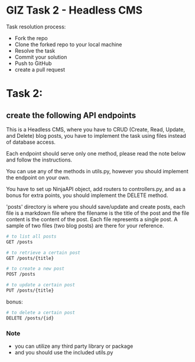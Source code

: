 # GIZ Task 2 - Headless CMS

Task resolution process:

* Fork the repo
* Clone the forked repo to your local machine
* Resolve the task
* Commit your solution
* Push to GitHub
* create a pull request


# Task 2:

## create the following API endpoints

This is a Headless CMS, where you have to CRUD (Create, Read, Update, and Delete)
blog posts, you have to implement the task using files instead of database access.

Each endpoint should serve only one method, please read the note below and follow
the instructions.

You can use any of the methods in utils.py, however you should implement the 
endpoint on your own.

You have to set up NinjaAPI object, add routers to controllers.py, and 
as a bonus for extra points, you should implement the DELETE method.

'posts' directory is where you should save/update and create posts, each file
is a markdown file where the filename is the title of the post and the file content
is the content of the post. Each file represents a single post. A sample of two files
(two blog posts) are there for your reference.

```bash
# to list all posts
GET /posts

# to retrieve a certain post
GET /posts/{title}

# to create a new post
POST /posts

# to update a certain post
PUT /posts/{title}
```

bonus:

```bash
# to delete a certain post
DELETE /posts/{id}
```


### Note
* you can utilize any third party library or package
* and you should use the included utils.py
